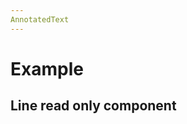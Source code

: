 ```yaml
---
AnnotatedText
---
```


# Example

<script setup>
import {
  AnnotatedText,
  Debugger,
  UserActionState,
} from "@ghentcdh/vue-component-annotated-text";
import { lines, annotations } from "@demo";


const  onMouseDown=(e, payload) =>{
 console.log('mouse Down', e, payload);
}

function onMouseMove(e, payload) {
 console.log('mouse Move', e, payload);
}

const annot = annotations;
const textLines = lines
</script>

## Line read only component

<AnnotatedText
key="text"
:component-id="'1'"
:annotations="annot"
:lines="textLines"
/>

<style module>
</style>